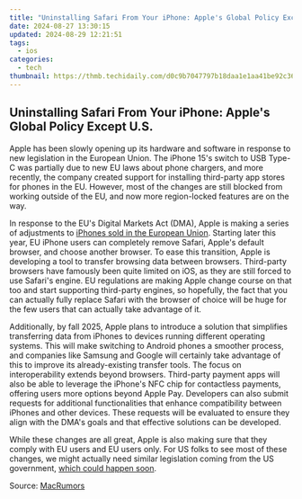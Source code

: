 ```yaml
---
title: "Uninstalling Safari From Your iPhone: Apple's Global Policy Except U.S."
date: 2024-08-27 13:30:15
updated: 2024-08-29 12:21:51
tags:
  - ios
categories:
  - tech
thumbnail: https://thmb.techidaily.com/d0c9b7047797b18daa1e1aa41be92c363eb13ba8f8bfa2b570a90a8bfa430bd1.jpg
---
```


## Uninstalling Safari From Your iPhone: Apple's Global Policy Except U.S.

Apple has been slowly opening up its hardware and software in response to new legislation in the European Union. The iPhone 15's switch to USB Type-C was partially due to new EU laws about phone chargers, and more recently, the company created support for installing third-party app stores for phones in the EU. However, most of the changes are still blocked from working outside of the EU, and now more region-locked features are on the way.

 In response to the EU's Digital Markets Act (DMA), Apple is making a series of adjustments to [iPhones sold in the European Union](https://extra-lessons.techidaily.com/the-final-cut-editors-toolkit-10-plugin-winners/). Starting later this year, EU iPhone users can completely remove Safari, Apple's default browser, and choose another browser. To ease this transition, Apple is developing a tool to transfer browsing data between browsers. Third-party browsers have famously been quite limited on iOS, as they are still forced to use Safari's engine. EU regulations are making Apple change course on that too and start supporting third-party engines, so hopefully, the fact that you can actually fully replace Safari with the browser of choice will be huge for the few users that can actually take advantage of it.

 Additionally, by fall 2025, Apple plans to introduce a solution that simplifies transferring data from iPhones to devices running different operating systems. This will make switching to Android phones a smoother process, and companies like Samsung and Google will certainly take advantage of this to improve its already-existing transfer tools. The focus on interoperability extends beyond browsers. Third-party payment apps will also be able to leverage the iPhone's NFC chip for contactless payments, offering users more options beyond Apple Pay. Developers can also submit requests for additional functionalities that enhance compatibility between iPhones and other devices. These requests will be evaluated to ensure they align with the DMA's goals and that effective solutions can be developed.

 While these changes are all great, Apple is also making sure that they comply with EU users and EU users only. For US folks to see most of these changes, we might actually need similar legislation coming from the US government, [which could happen soon](https://www.theverge.com/2024/1/5/24027001/apple-doj-antitrust-lawsuit-investigation).

 Source: [MacRumors](https://www.macrumors.com/2024/03/07/apple-eu-safari-android-changes/)

<ins class="adsbygoogle"
     style="display:block"
     data-ad-format="autorelaxed"
     data-ad-client="ca-pub-7571918770474297"
     data-ad-slot="1223367746"></ins>



<ins class="adsbygoogle"
     style="display:block"
     data-ad-client="ca-pub-7571918770474297"
     data-ad-slot="8358498916"
     data-ad-format="auto"
     data-full-width-responsive="true"></ins>
